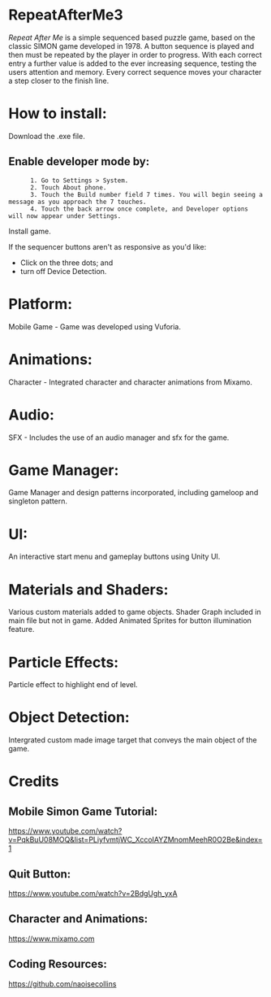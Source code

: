 # RepeatAfterMe3
 
_Repeat After Me_ is a simple sequenced based puzzle game, based on the classic SIMON game developed in 1978. A button sequence is played and then must be repeated by the player in order to progress. With each correct entry a further value is added to the ever increasing sequence, testing the users attention and memory. Every correct sequence moves your character a step closer to the finish line.



# How to install:
Download the .exe file.

## Enable developer mode by:
          1. Go to Settings > System.
          2. Touch About phone.
          3. Touch the Build number field 7 times. You will begin seeing a message as you approach the 7 touches.
          4. Touch the back arrow once complete, and Developer options will now appear under Settings.

Install game.

If the sequencer buttons aren't as responsive as you'd like:
* Click on the three dots; and
* turn off Device Detection. 



# Platform: 
Mobile Game - Game was developed using Vuforia.

# Animations:
Character - Integrated character and character animations from Mixamo.

# Audio:
SFX - Includes the use of an audio manager and sfx for the game.

# Game Manager:
Game Manager and design patterns incorporated, including gameloop and singleton pattern.

# UI:
An interactive start menu and gameplay buttons using Unity UI.

# Materials and Shaders: 
Various custom materials added to game objects. Shader Graph included in main file but not in game.
Added Animated Sprites for button illumination feature. 

# Particle Effects: 
Particle effect to highlight end of level.

# Object Detection:
Intergrated custom made image target that conveys the main object of the game.




# Credits
## Mobile Simon Game Tutorial:
https://www.youtube.com/watch?v=PqkBuU08MOQ&list=PLiyfvmtjWC_XccoIAYZMnomMeehR0O2Be&index=1

## Quit Button:
https://www.youtube.com/watch?v=2BdgUgh_yxA

## Character and Animations:
https://www.mixamo.com

## Coding Resources:
https://github.com/naoisecollins
